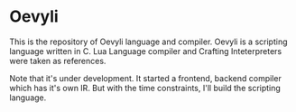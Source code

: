 # Oevyli

This is the repository of Oevyli language and compiler. Oevyli is a scripting language written in C.
Lua Language compiler and Crafting Inteterpreters were taken as references.

Note that it's under development. It started a frontend, backend compiler which has it's own IR.
But with the time constraints, I'll build the scripting language.